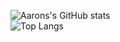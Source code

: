 ![Aarons's GitHub stats](https://github-readme-stats.vercel.app/api?username=Aaron-Ochieng&theme=dark&show_icons=true)<br>
![Top Langs](https://github-readme-stats.vercel.app/api/top-langs/?username=anuraghazra&layout=compact)